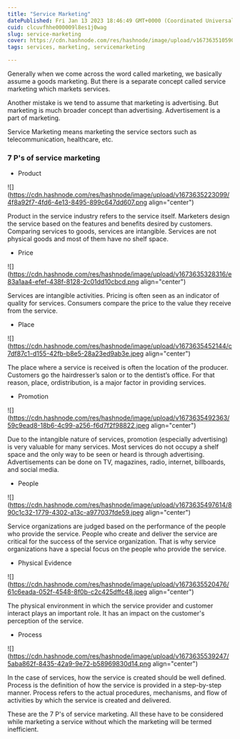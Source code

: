 ```yaml
---
title: "Service Marketing"
datePublished: Fri Jan 13 2023 18:46:49 GMT+0000 (Coordinated Universal Time)
cuid: clcuvfhhe000009l8es1j0wag
slug: service-marketing
cover: https://cdn.hashnode.com/res/hashnode/image/upload/v1673635105902/a304515e-715b-40e8-aa5e-ff7a9625c319.png
tags: services, marketing, servicemarketing

---
```


Generally when we come across the word called marketing, we basically assume a goods marketing. But there is a separate concept called service marketing which markets services.

Another mistake is we tend to assume that marketing is advertising. But marketing is much broader concept than advertising. Advertisement is a part of marketing.

Service Marketing means marketing the service sectors such as telecommunication, healthcare, etc.

### 7 P's of service marketing

* Product
    

![](https://cdn.hashnode.com/res/hashnode/image/upload/v1673635223099/4f8a92f7-4fd6-4e13-8495-899c647dd607.png align="center")

Product in the service industry refers to the service itself. Marketers design the service based on the features and benefits desired by customers. Comparing services to goods, services are intangible. Services are not physical goods and most of them have no shelf space.

* Price
    

![](https://cdn.hashnode.com/res/hashnode/image/upload/v1673635328316/e83a1aa4-efef-438f-8128-2c01dd10cbcd.png align="center")

Services are intangible activities. Pricing is often seen as an indicator of quality for services. Consumers compare the price to the value they receive from the service.

* Place
    

![](https://cdn.hashnode.com/res/hashnode/image/upload/v1673635452144/c7df87c1-d155-42fb-b8e5-28a23ed9ab3e.jpeg align="center")

The place where a service is received is often the location of the producer. Customers go the hairdresser’s salon or to the dentist’s office. For that reason, place, ordistribution, is a major factor in providing services.

* Promotion
    

![](https://cdn.hashnode.com/res/hashnode/image/upload/v1673635492363/59c9ead8-18b6-4c99-a256-f6d7f2f98822.jpeg align="center")

Due to the intangible nature of services, promotion (especially advertising) is very valuable for many services. Most services do not occupy a shelf space and the only way to be seen or heard is through advertising. Advertisements can be done on TV, magazines, radio, internet, billboards, and social media.

* People
    

![](https://cdn.hashnode.com/res/hashnode/image/upload/v1673635497614/890c1c32-1779-4302-a13c-a977037fde59.jpeg align="center")

Service organizations are judged based on the performance of the people who provide the service. People who create and deliver the service are critical for the success of the service organization. That is why service organizations have a special focus on the people who provide the service.

* Physical Evidence
    

![](https://cdn.hashnode.com/res/hashnode/image/upload/v1673635520476/61c6eada-052f-4548-8f0b-c2c425dffc48.jpeg align="center")

The physical environment in which the service provider and customer interact plays an important role. It has an impact on the customer's perception of the service.

* Process
    

![](https://cdn.hashnode.com/res/hashnode/image/upload/v1673635539247/5aba862f-8435-42a9-9e72-b58969830d14.png align="center")

In the case of services, how the service is created should be well defined. Process is the definition of how the service is provided in a step-by-step manner. Process refers to the actual procedures, mechanisms, and flow of activities by which the service is created and delivered.

These are the 7 P's of service marketing. All these have to be considered while marketing a service without which the marketing will be termed inefficient.
